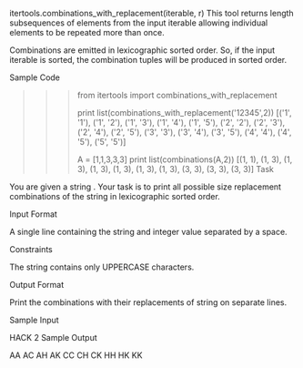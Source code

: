 itertools.combinations_with_replacement(iterable, r)
This tool returns  length subsequences of elements from the input iterable allowing individual elements to be repeated more than once.

Combinations are emitted in lexicographic sorted order. So, if the input iterable is sorted, the combination tuples will be produced in sorted order.

Sample Code

>>> from itertools import combinations_with_replacement
>>> 
>>> print list(combinations_with_replacement('12345',2))
[('1', '1'), ('1', '2'), ('1', '3'), ('1', '4'), ('1', '5'), ('2', '2'), ('2', '3'), ('2', '4'), ('2', '5'), ('3', '3'), ('3', '4'), ('3', '5'), ('4', '4'), ('4', '5'), ('5', '5')]
>>> 
>>> A = [1,1,3,3,3]
>>> print list(combinations(A,2))
[(1, 1), (1, 3), (1, 3), (1, 3), (1, 3), (1, 3), (1, 3), (3, 3), (3, 3), (3, 3)]
Task

You are given a string .
Your task is to print all possible size  replacement combinations of the string in lexicographic sorted order.

Input Format

A single line containing the string  and integer value  separated by a space.

Constraints


The string contains only UPPERCASE characters.

Output Format

Print the combinations with their replacements of string  on separate lines.

Sample Input

HACK 2
Sample Output

AA
AC
AH
AK
CC
CH
CK
HH
HK
KK
